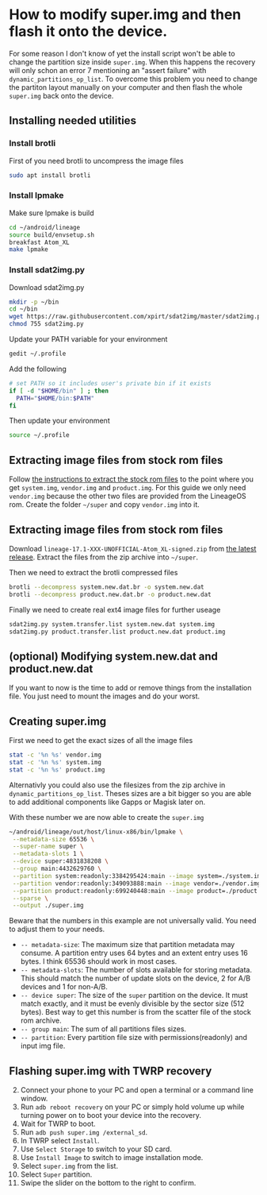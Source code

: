How to modify super.img and then flash it onto the device.
=================================================

For some reason I don't know of yet the install script won't be able to change the partition size inside `super.img`. 
When this happens the recovery will only schon an error 7 mentioning an "assert failure" with `dynamic_partitions_op_list`.
To overcome this problem you need to change the partiton layout manually on your computer and then flash the whole `super.img` back onto the device.

## Installing needed utilities

### Install brotli

First of you need brotli to uncompress the image files

```bash
sudo apt install brotli
```

### Install lpmake

Make sure lpmake is build

```bash
cd ~/android/lineage
source build/envsetup.sh
breakfast Atom_XL
make lpmake
```

### Install sdat2img.py

Download sdat2img.py

```bash
mkdir -p ~/bin
cd ~/bin
wget https://raw.githubusercontent.com/xpirt/sdat2img/master/sdat2img.py
chmod 755 sdat2img.py
```

Update your PATH variable for your environment

```bash
gedit ~/.profile
```
	
Add the following
	
```bash
# set PATH so it includes user's private bin if it exists
if [ -d "$HOME/bin" ] ; then
  PATH="$HOME/bin:$PATH"
fi	
```

Then update your environment

```bash
source ~/.profile
```

## Extracting image files from stock rom files

Follow [the instructions to extract the stock rom files](HOW-TO-EXTRACT_FILES.md) to the point where you get `system.img`, `vendor.img` and `product.img`.
For this guide we only need `vendor.img` because the other two files are provided from the LineageOS rom. 
Create the folder `~/super` and copy `vendor.img` into it.

## Extracting image files from stock rom files

Download `lineage-17.1-XXX-UNOFFICIAL-Atom_XL-signed.zip` from [the latest release](https://github.com/ADeadTrousers/android_device_Unihertz_Atom_XL/releases).
Extract the files from the zip archive into `~/super`.

Then we need to extract the brotli compressed files

```bash
brotli --decompress system.new.dat.br -o system.new.dat
brotli --decompress product.new.dat.br -o product.new.dat
```

Finally we need to create real ext4 image files for further useage

```bash
sdat2img.py system.transfer.list system.new.dat system.img
sdat2img.py product.transfer.list product.new.dat product.img
```

## (optional) Modifying system.new.dat and product.new.dat

If you want to now is the time to add or remove things from the installation file.
You just need to mount the images and do your worst.

## Creating super.img

First we need to get the exact sizes of all the image files

```bash
stat -c '%n %s' vendor.img
stat -c '%n %s' system.img
stat -c '%n %s' product.img
```

Alternativly you could also use the filesizes from the zip archive in `dynamic_partitions_op_list`. 
Theses sizes are a bit bigger so you are able to add additional components like Gapps or Magisk later on.

With these number we are now able to create the `super.img`

```bash
~/android/lineage/out/host/linux-x86/bin/lpmake \
 --metadata-size 65536 \
 --super-name super \
 --metadata-slots 1 \
 --device super:4831838208 \
 --group main:4432629760 \
 --partition system:readonly:3384295424:main --image system=./system.img \
 --partition vendor:readonly:349093888:main --image vendor=./vendor.img \
 --partition product:readonly:699240448:main --image product=./product.img \
 --sparse \
 --output ./super.img
```

Beware that the numbers in this example are not universally valid. You need to adjust them to your needs.
- `-- metadata-size`: The maximum size that partition metadata may consume. A partition entry uses 64 bytes and an extent entry uses 16 bytes. I think 65536 should work in most cases.
- `-- metadata-slots`: The number of slots available for storing metadata. This should match the number of update slots on the device, 2 for A/B devices and 1 for non-A/B.
- `-- device super`: The size of the `super` partition on the device. It must match exactly, and it must be evenly divisible by the sector size (512 bytes). Best way to get this number is from the scatter file of the stock rom archive.
- `-- group main`: The sum of all partitions files sizes.
- `-- partition`: Every partition file size with permissions(readonly) and input img file.

## Flashing super.img with TWRP recovery

2. Connect your phone to your PC and open a terminal or a command line window.
3. Run `adb reboot recovery` on your PC or simply hold volume up while turning power on to boot your device into the recovery.
4. Wait for TWRP to boot.
5. Run `adb push super.img /external_sd`.
6. In TWRP select `Install`.
7. Use `Select Storage` to switch to your SD card.
8. Use `Install Image` to switch to image installation mode.
9. Select `super.img` from the list.
10. Select `Super` partition.
11. Swipe the slider on the bottom to the right to confirm.
